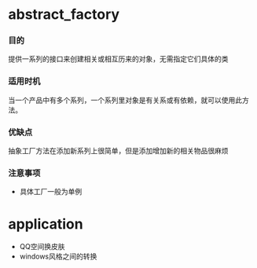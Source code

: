# abstract_factory
### 目的
提供一系列的接口来创建相关或相互历来的对象，无需指定它们具体的类
### 适用时机
当一个产品中有多个系列，一个系列里对象是有关系或有依赖，就可以使用此方法。
### 优缺点
抽象工厂方法在添加新系列上很简单，但是添加增加新的相关物品很麻烦
### 注意事项
- 具体工厂一般为单例

# application
- QQ空间换皮肤
- windows风格之间的转换

